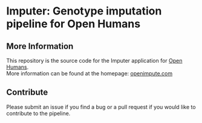 # Imputer: Genotype imputation pipeline for Open Humans

## More Information
This repository is the source code for the Imputer application for [Open Humans](https://www.openhumans.org/).  
More information can be found at the homepage: [openimpute.com](https://openimpute.com)

## Contribute
Please submit an issue if you find a bug or a pull request if you would like to contribute to the pipeline.
